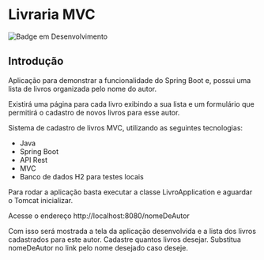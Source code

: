 # Livraria MVC

![Badge em Desenvolvimento](https://img.shields.io/static/v1?label=STATUS&message=FINALIZADO&color=GREEN&style=for-the-badge)

## Introdução

Aplicação para demonstrar a funcionalidade do Spring Boot e, possui uma lista de livros organizada pelo nome do autor.

Existirá uma página para cada livro exibindo a sua lista e um formulário que permitirá o cadastro de novos livros para
esse autor.

Sistema de cadastro de livros MVC, utilizando as seguintes tecnologias:

* Java
* Spring Boot
* API Rest
* MVC
* Banco de dados H2 para testes locais

Para rodar a aplicação basta executar a classe LivroApplication e aguardar o Tomcat inicializar.

Acesse o endereço http://localhost:8080/nomeDeAutor

Com isso será mostrada a tela da aplicação desenvolvida e a lista dos livros cadastrados para este autor.
Cadastre quantos livros desejar.
Substitua nomeDeAutor no link pelo nome desejado caso deseje.
